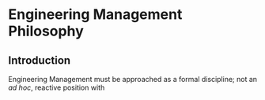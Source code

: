 # Engineering Management Philosophy

## Introduction

Engineering Management must be approached as a formal discipline; not an _ad hoc_, reactive position with
